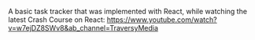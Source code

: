 A basic task tracker that was implemented with React, while watching the latest Crash Course on React: https://www.youtube.com/watch?v=w7ejDZ8SWv8&ab_channel=TraversyMedia
